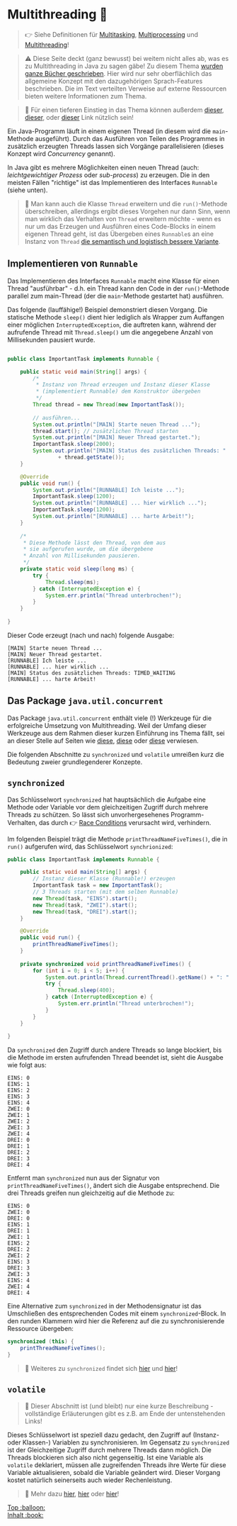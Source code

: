 # Multithreading :thread: 

> :point_right: Siehe Definitionen für [Multitasking](../Coding-Lingo.md#multitasking), [Multiprocessing](../Coding-Lingo.md#multiprocessing) und [Multithreading](../Coding-Lingo.md#multithreading)!

> :warning: Diese Seite deckt (ganz bewusst) bei weitem nicht alles ab, was es zu Multithreading in Java zu sagen gäbe! Zu diesem Thema [wurden ganze Bücher geschrieben](http://jcip.net/). Hier wird nur sehr oberflächlich das allgemeine Konzept mit den dazugehörigen Sprach-Features beschrieben. Die im Text verteilten Verweise auf externe Ressourcen bieten weitere Informationen zum Thema.

> :link: Für einen tieferen Einstieg in das Thema können außerdem [dieser](https://docs.oracle.com/javase/tutorial/essential/concurrency/procthread.html), [dieser](https://www.vogella.com/tutorials/JavaConcurrency/article.html), oder [dieser](https://www.callicoder.com/java-multithreading-thread-and-runnable-tutorial/) Link nützlich sein!

Ein Java-Programm läuft in einem eigenen Thread (in diesem wird die `main`-Methode ausgeführt). Durch das Ausführen von Teilen des Programmes in zusätzlich erzeugten Threads lassen sich Vorgänge parallelisieren (dieses Konzept wird _Concurrency_ genannt).

In Java gibt es mehrere Möglichkeiten einen neuen Thread (auch: _leichtgewichtiger Prozess_ oder _sub-process_) zu erzeugen. Die in den meisten Fällen "richtige" ist das Implementieren des Interfaces `Runnable` (siehe unten).

> :speech_balloon: Man kann auch die Klasse `Thread` erweitern und die `run()`-Methode überschreiben, allerdings ergibt dieses Vorgehen nur dann Sinn, wenn man wirklich das Verhalten von `Thread` erweitern möchte - wenn es nur um das Erzeugen und Ausführen eines Code-Blocks in einem eigenen Thread geht, ist das Übergeben eines `Runnable`s an eine Instanz von `Thread` [die semantisch und logistisch bessere Variante](https://stackoverflow.com/questions/541487/implements-runnable-vs-extends-thread-in-java).


## Implementieren von `Runnable`

Das Implementieren des Interfaces `Runnable` macht eine Klasse für einen Thread "ausführbar" - d.h. ein Thread kann den Code in der `run()`-Methode parallel zum main-Thread (der die `main`-Methode gestartet hat) ausführen.

Das folgende (lauffähige!) Beispiel demonstriert diesen Vorgang. Die statische Methode `sleep()` dient hier lediglich als Wrapper zum Auffangen einer möglichen `InterruptedException`, die auftreten kann, während der aufrufende Thread mit `Thread.sleep()` um die angegebene Anzahl von Millisekunden pausiert wurde.

```java

public class ImportantTask implements Runnable {

	public static void main(String[] args) {
		/*
		 * Instanz von Thread erzeugen und Instanz dieser Klasse
		 * (implementiert Runnable) dem Konstruktor übergeben
		 */
		Thread thread = new Thread(new ImportantTask());
		
		// ausführen...
		System.out.println("[MAIN] Starte neuen Thread ...");
		thread.start(); // zusätzlichen Thread starten
		System.out.println("[MAIN] Neuer Thread gestartet.");
		ImportantTask.sleep(2000);
		System.out.println("[MAIN] Status des zusätzlichen Threads: "
				+ thread.getState());
	}

	@Override
	public void run() {
		System.out.println("[RUNNABLE] Ich leiste ...");
		ImportantTask.sleep(1200);
		System.out.println("[RUNNABLE] ... hier wirklich ...");
		ImportantTask.sleep(1200);
		System.out.println("[RUNNABLE] ... harte Arbeit!");
	}
	
	/*
	 * Diese Methode lässt den Thread, von dem aus
	 * sie aufgerufen wurde, um die übergebene
	 * Anzahl von Millisekunden pausieren. 
	 */
	private static void sleep(long ms) {
		try {
			Thread.sleep(ms);
		} catch (InterruptedException e) {
			System.err.println("Thread unterbrochen!");
		}
	}
	
}
```

Dieser Code erzeugt (nach und nach) folgende Ausgabe:

```
[MAIN] Starte neuen Thread ...
[MAIN] Neuer Thread gestartet.
[RUNNABLE] Ich leiste ...
[RUNNABLE] ... hier wirklich ...
[MAIN] Status des zusätzlichen Threads: TIMED_WAITING
[RUNNABLE] ... harte Arbeit!
```


## Das Package `java.util.concurrent`

Das Package `java.util.concurrent` enthält viele (!) Werkzeuge für die erfolgreiche Umsetzung von Multithreading. Weil der Umfang dieser Werkzeuge aus dem Rahmen dieser kurzen Einführung ins Thema fällt, sei an dieser Stelle auf Seiten wie [diese](https://www.baeldung.com/java-util-concurrent), [diese](http://tutorials.jenkov.com/java-util-concurrent/index.html) oder [diese](https://www.vogella.com/tutorials/JavaConcurrency/article.html) verwiesen.


Die folgenden Abschnitte zu `synchronized` und `volatile` umreißen kurz die Bedeutung zweier grundlegenderer Konzepte.


## `synchronized`

Das Schlüsselwort `synchronized` hat hauptsächlich die Aufgabe eine Methode oder Variable vor dem gleichzeitigen Zugriff durch mehrere Threads zu schützen. So lässt sich unvorhergesehenes Programm-Verhalten, das durch :point_right: [Race Conditions](../Coding-Lingo.md#race-condition) verursacht wird, verhindern.

Im folgenden Beispiel trägt die Methode `printThreadNameFiveTimes()`, die in `run()` aufgerufen wird, das Schlüsselwort `synchrionized`:

```java
public class ImportantTask implements Runnable {

	public static void main(String[] args) {
		// Instanz dieser Klasse (Runnable!) erzeugen
		ImportantTask task = new ImportantTask();
		// 3 Threads starten (mit dem selben Runnable)
		new Thread(task, "EINS").start();
		new Thread(task, "ZWEI").start();
		new Thread(task, "DREI").start();
	}

	@Override
	public void run() {
		printThreadNameFiveTimes();
	}
	
	private synchronized void printThreadNameFiveTimes() {
		for (int i = 0; i < 5; i++) {
			System.out.println(Thread.currentThread().getName() + ": " + i);
			try {
				Thread.sleep(400);
			} catch (InterruptedException e) {
				System.err.println("Thread unterbrochen!");
			}
		}
	}
	
}
```

Da `synchronized` den Zugriff durch andere Threads so lange blockiert, bis die Methode im ersten aufrufenden Thread beendet ist, sieht die Ausgabe wie folgt aus:

```
EINS: 0
EINS: 1
EINS: 2
EINS: 3
EINS: 4
ZWEI: 0
ZWEI: 1
ZWEI: 2
ZWEI: 3
ZWEI: 4
DREI: 0
DREI: 1
DREI: 2
DREI: 3
DREI: 4
```

Entfernt man `synchronized` nun aus der Signatur von `printThreadNameFiveTimes()`, ändert sich die Ausgabe entsprechend. Die drei Threads greifen nun gleichzeitig auf die Methode zu:

```
EINS: 0
ZWEI: 0
DREI: 0
EINS: 1
DREI: 1
ZWEI: 1
EINS: 2
DREI: 2
ZWEI: 2
EINS: 3
DREI: 3
ZWEI: 3
EINS: 4
ZWEI: 4
DREI: 4
```

Eine Alternative zum `synchronized` in der Methodensignatur ist das Umschließen des entsprechenden Codes mit einem `synchronized`-Block. In den runden Klammern wird hier die Referenz auf die zu synchronisierende Ressource übergeben:

```java
synchronized (this) {
    printThreadNameFiveTimes();	
}
```

> :link: Weiteres zu `synchronized` findet sich [hier](https://docs.oracle.com/javase/tutorial/essential/concurrency/sync.html) und [hier](http://tutorials.jenkov.com/java-concurrency/synchronized.html)!


## `volatile`

> :speech_balloon: Dieser Abschnitt ist (und bleibt) nur eine kurze Beschreibung - vollständige Erläuterungen gibt es z.B. am Ende der untenstehenden Links!

Dieses Schlüsselwort ist speziell dazu gedacht, den Zugriff auf (Instanz- oder Klassen-) Variablen zu synchronisieren. Im Gegensatz zu `synchronized` ist der Gleichzeitige Zugriff durch mehrere Threads dann möglich. Die Threads blockieren sich also nicht gegenseitig. Ist eine Variable als `volatile` deklariert, müssen alle zugreifenden Threads ihre Werte für diese Variable aktualisieren, sobald die Variable geändert wird. Dieser Vorgang kostet natürlich seinerseits auch wieder Rechenleistung.

> :link: Mehr dazu [hier](https://www.baeldung.com/java-volatile), [hier](http://tutorials.jenkov.com/java-concurrency/volatile.html) oder [hier](https://stackoverflow.com/questions/106591/what-is-the-volatile-keyword-useful-for)!




<!-- Dieses HTML-Snippet sollte am Ende jeder Seite stehen! -->
<div class="top-link">
    <a href="#" title="Zum Anfang scrollen!">Top :balloon:</a>
    <br/>
    <a href="https://dh-cologne.github.io/java-wegweiser#inhalt-book" title="Zurück zur Übersicht!">Inhalt :book:</a>
</div>